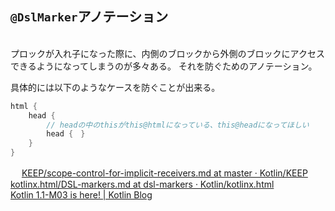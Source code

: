 ## `@DslMarker`アノテーション
<br />
プロックが入れ子になった際に、内側のブロックから外側のブロックにアクセスできるようになってしまうのが多々ある。  
それを防ぐためのアノテーション。  
  
具体的には以下のようなケースを防ぐことが出来る。  
  
```Kotlin
html {
    head {
        // headの中のthisがthis@htmlになっている、this@headになってほしい
        head {　}
    }
}
```
 　
<a href="https://github.com/Kotlin/KEEP/blob/master/proposals/scope-control-for-implicit-receivers.md" target="_blank">KEEP/scope-control-for-implicit-receivers.md at master · Kotlin/KEEP</a>  
<a href="https://github.com/Kotlin/kotlinx.html/blob/dsl-markers/DSL-markers.md" target="_blank">kotlinx.html/DSL-markers.md at dsl-markers · Kotlin/kotlinx.html</a>  
<a href="https://blog.jetbrains.com/kotlin/2016/11/kotlin-1-1-m03-is-here/" target="_blank">Kotlin 1.1-M03 is here! | Kotlin Blog</a>  